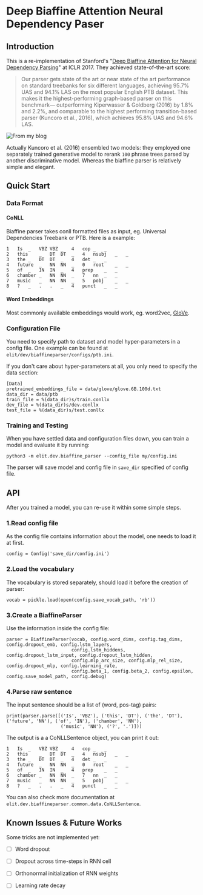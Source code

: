 # Deep Biaffine Attention Neural Dependency Paser

## Introduction

This is a re-implementation of Stanford's "[Deep Biaffine Attention for Neural Dependency Parsing](https://arxiv.org/pdf/1611.01734.pdf)" at ICLR 2017. They achieved state-of-the-art score:

> Our parser gets state of the art or near state of the art performance on standard treebanks for six different languages, achieving 95.7% UAS and 94.1% LAS on the most popular English PTB dataset. This makes it the highest-performing graph-based parser on this benchmark— outperforming Kiperwasser & Goldberg (2016) by 1.8% and 2.2%, and comparable to the highest performing transition-based parser (Kuncoro et al., 2016), which achieves 95.8% UAS and 94.6% LAS.

![From my blog](http://wx3.sinaimg.cn/large/006Fmjmcly1fltvsqfjn0j31iu0lqdlg.jpg)

Actually Kuncoro et al. (2016) ensembled two models: they employed one separately trained generative model to rerank `100` phrase trees parsed by another discriminative model. Whereas the biaffine parser is relatively simple and elegant.

## Quick Start

### Data Format

#### CoNLL

Biaffine parser takes conll formatted files as input, eg. Universal Dependencies Treebank or PTB. Here is a example:

```
1	Is	_	VBZ	VBZ	_	4	cop	_	_
2	this	_	DT	DT	_	4	nsubj	_	_
3	the	_	DT	DT	_	4	det	_	_
4	future	_	NN	NN	_	0	root	_	_
5	of	_	IN	IN	_	4	prep	_	_
6	chamber	_	NN	NN	_	7	nn	_	_
7	music	_	NN	NN	_	5	pobj	_	_
8	?	_	.	.	_	4	punct	_	_
```

#### Word Embeddings

Most commonly available embeddings would work, eg. word2vec, [GloVe](https://nlp.stanford.edu/projects/glove/).

### Configuration File

You need to specify path to dataset and model hyper-parameters in a config file. One example can be found at `elit/dev/biaffineparser/configs/ptb.ini`.

If you don't care about hyper-parameters at all, you only need to specify the data section:

```
[Data]
pretrained_embeddings_file = data/glove/glove.6B.100d.txt
data_dir = data/ptb
train_file = %(data_dir)s/train.conllx
dev_file = %(data_dir)s/dev.conllx
test_file = %(data_dir)s/test.conllx
```

### Training and Testing

When you have settled data and configuration files down, you can train a model and evaluate it by running:

```
python3 -m elit.dev.biaffine_parser --config_file my/config.ini
```

The parser will save model and config file in `save_dir` specified of config file.

## API

After you trained a model, you can re-use it within some simple steps.

### 1.Read config file

As the config file contains information about the model, one needs to load it at first.

```
config = Config('save_dir/config.ini')
```

### 2.Load the vocabulary

The vocabulary is stored separately, should load it before the creation of parser:

```
vocab = pickle.load(open(config.save_vocab_path, 'rb'))
```

### 3.Create a BiaffineParser

Use the information inside the config file:

```
parser = BiaffineParser(vocab, config.word_dims, config.tag_dims, config.dropout_emb, config.lstm_layers,
                        config.lstm_hiddens, config.dropout_lstm_input, config.dropout_lstm_hidden,
                        config.mlp_arc_size, config.mlp_rel_size, config.dropout_mlp, config.learning_rate,
                        config.beta_1, config.beta_2, config.epsilon, config.save_model_path, config.debug)
```

### 4.Parse raw sentence

The input sentence should be a list of (word, pos-tag) pairs:

```
print(parser.parse([('Is', 'VBZ'), ('this', 'DT'), ('the', 'DT'), ('future', 'NN'), ('of', 'IN'), ('chamber', 'NN'),
                    ('music', 'NN'), ('?', '.')]))
```

The output is a a CoNLLSentence object, you can print it out:

```
1	Is	_	VBZ	VBZ	_	4	cop	_	_
2	this	_	DT	DT	_	4	nsubj	_	_
3	the	_	DT	DT	_	4	det	_	_
4	future	_	NN	NN	_	0	root	_	_
5	of	_	IN	IN	_	4	prep	_	_
6	chamber	_	NN	NN	_	7	nn	_	_
7	music	_	NN	NN	_	5	pobj	_	_
8	?	_	.	.	_	4	punct	_	_
```

You can also check more documentation at `elit.dev.biaffineparser.common.data.CoNLLSentence`. 


## Known Issues & Future Works

Some tricks are not implemented yet:

* [ ] Word dropout
* [ ] Dropout across time-steps in RNN cell
* [ ] Orthonormal initialization of RNN weights
* [ ] Learning rate decay

